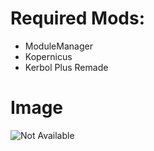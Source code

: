 # Required Mods:

- ModuleManager
- Kopernicus
- Kerbol Plus Remade

# Image

![Not Available](https://raw.githubusercontent.com/Sigma88/Stockalike/Screenshots/Images/Neptune.png)
